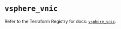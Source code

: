 # `vsphere_vnic`

Refer to the Terraform Registry for docs: [`vsphere_vnic`](https://registry.terraform.io/providers/hashicorp/vsphere/2.7.0/docs/resources/vnic).
